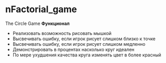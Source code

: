 # nFactorial_game
The Circle Game
**Функционал**
- Реализовать возможность рисовать мышкой
- Высвечивать ошибку, если игрок рисует слишком близко к точке
- Высвечивать ошибку, если игрок рисует слишком медленно
- Демонстрировать в процентах насколько круг идеален
- По мере ухудшения качества круга изменять цвет в более красный

